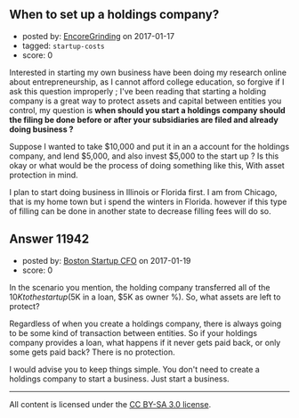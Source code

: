 ## When to set up a holdings company?

- posted by: [EncoreGrinding](https://stackexchange.com/users/10049506/encoregrinding) on 2017-01-17
- tagged: `startup-costs`
- score: 0

Interested in starting my own business have been doing my research online about entrepreneurship, as I cannot afford college education, so forgive if I ask this question improperly ; I've been reading that starting a holding company is a great way to protect assets and capital between entities you control, my question is **when should you start a holdings company should the filing be done before or after your subsidiaries are filed and already doing business ?**

Suppose I wanted to take $10,000 and put it in an a account for the holdings company, and lend $5,000, and also invest $5,000 to the start up ? Is this okay or what would be the process of doing something like this, With asset protection in mind.

I plan to start doing business in Illinois or Florida first. I am from Chicago, that is my home town but i spend the winters in Florida. however if this type of filling can be done in another state to decrease filling fees will do so.


## Answer 11942

- posted by: [Boston Startup CFO](https://stackexchange.com/users/9992633/boston-startup-cfo) on 2017-01-19
- score: 0

In the scenario you mention, the holding company transferred all of the $10K to the startup ($5K in a loan, $5K as owner %). So, what assets are left to protect? 

Regardless of when you create a holdings company, there is always going to be some kind of transaction between entities.  So if your holdings company provides a loan, what happens if it never gets paid back, or only some gets paid back?  There is no protection.

I would advise you to keep things simple.  You don't need to create a holdings company to start a business.  Just start a business.



---

All content is licensed under the [CC BY-SA 3.0 license](https://creativecommons.org/licenses/by-sa/3.0/).
